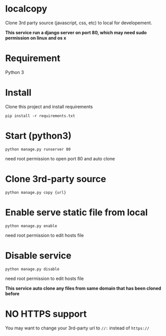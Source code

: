 # localcopy

Clone 3rd party source (javascript, css, etc) to local for developement.

**This service run a django server on port 80, which may need sudo permission on linux and os x**

# Requirement
Python 3

# Install

Clone this project and install requirements
```
pip install -r requirements.txt
```

# Start (python3)

```
python manage.py runserver 80
```
need root permission to open port 80 and auto clone

# Clone 3rd-party source

```
python manage.py copy {url}
```

# Enable serve static file from local

```
python manage.py enable
```
need root permission to edit hosts file

# Disable service

```
python manage.py disable
```
need root permission to edit hosts file

**This service auto clone any files from same domain that has been cloned before**

# NO HTTPS support

You may want to change your 3rd-party url to `//:` instead of `https://`
